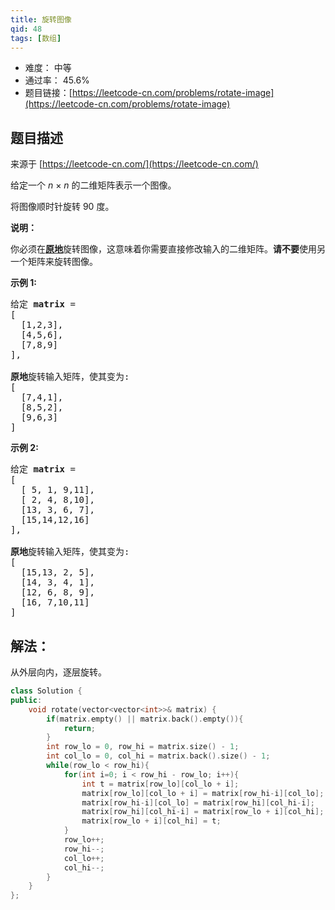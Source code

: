 ```yaml
---
title: 旋转图像
qid: 48
tags: [数组]
---
```



- 难度： 中等
- 通过率： 45.6%
- 题目链接：[https://leetcode-cn.com/problems/rotate-image](https://leetcode-cn.com/problems/rotate-image)


## 题目描述

来源于 [https://leetcode-cn.com/](https://leetcode-cn.com/)

<p>给定一个 <em>n&nbsp;</em>&times;&nbsp;<em>n</em> 的二维矩阵表示一个图像。</p>

<p>将图像顺时针旋转 90 度。</p>

<p><strong>说明：</strong></p>

<p>你必须在<strong><a href="https://baike.baidu.com/item/%E5%8E%9F%E5%9C%B0%E7%AE%97%E6%B3%95" target="_blank">原地</a></strong>旋转图像，这意味着你需要直接修改输入的二维矩阵。<strong>请不要</strong>使用另一个矩阵来旋转图像。</p>

<p><strong>示例 1:</strong></p>

<pre>给定 <strong>matrix</strong> = 
[
  [1,2,3],
  [4,5,6],
  [7,8,9]
],

<strong>原地</strong>旋转输入矩阵，使其变为:
[
  [7,4,1],
  [8,5,2],
  [9,6,3]
]
</pre>

<p><strong>示例 2:</strong></p>

<pre>给定 <strong>matrix</strong> =
[
  [ 5, 1, 9,11],
  [ 2, 4, 8,10],
  [13, 3, 6, 7],
  [15,14,12,16]
], 

<strong>原地</strong>旋转输入矩阵，使其变为:
[
  [15,13, 2, 5],
  [14, 3, 4, 1],
  [12, 6, 8, 9],
  [16, 7,10,11]
]
</pre>


## 解法：

从外层向内，逐层旋转。

```c++
class Solution {
public:
    void rotate(vector<vector<int>>& matrix) {
        if(matrix.empty() || matrix.back().empty()){
            return;
        }
        int row_lo = 0, row_hi = matrix.size() - 1;
        int col_lo = 0, col_hi = matrix.back().size() - 1;
        while(row_lo < row_hi){
            for(int i=0; i < row_hi - row_lo; i++){
                int t = matrix[row_lo][col_lo + i];
                matrix[row_lo][col_lo + i] = matrix[row_hi-i][col_lo];
                matrix[row_hi-i][col_lo] = matrix[row_hi][col_hi-i];
                matrix[row_hi][col_hi-i] = matrix[row_lo + i][col_hi];
                matrix[row_lo + i][col_hi] = t;
            }
            row_lo++;
            row_hi--;
            col_lo++;
            col_hi--;
        }
    }
};
```